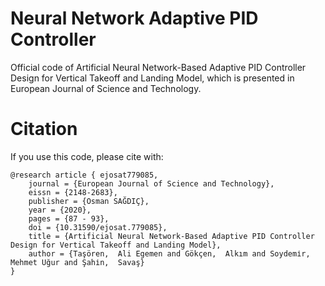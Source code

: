 # Neural Network Adaptive PID Controller
Official code of Artificial Neural Network-Based Adaptive PID Controller Design for Vertical Takeoff and Landing Model, which is presented in European Journal of Science and Technology.
# Citation
If you use this code, please cite with:
```
@research article { ejosat779085,
	journal = {European Journal of Science and Technology},
	eissn = {2148-2683},
	publisher = {Osman SAĞDIÇ},
	year = {2020},
	pages = {87 - 93},
	doi = {10.31590/ejosat.779085},
	title = {Artificial Neural Network-Based Adaptive PID Controller Design for Vertical Takeoff and Landing Model},
	author = {Taşören,  Ali Egemen and Gökçen,  Alkım and Soydemi̇r,  Mehmet Uğur and Şahi̇n,  Savaş}
}
```
